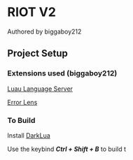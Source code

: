 # RIOT V2

Authored by biggaboy212

## Project Setup

### Extensions used (biggaboy212)

[Luau Language Server](https://marketplace.visualstudio.com/items?itemName=JohnnyMorganz.luau-lsp)

[Error Lens](https://marketplace.visualstudio.com/items?itemName=usernamehw.errorlens)

### To Build

Install [DarkLua](https://github.com/seaofvoices/darklua/releases/tag/v0.16.0)

Use the keybind ***Ctrl + Shift + B*** to build
t
